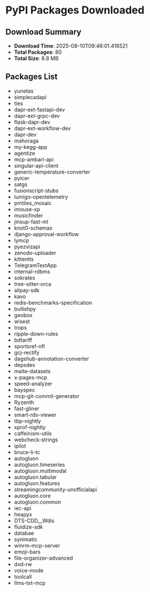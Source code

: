 # PyPI Packages Downloaded

## Download Summary
- **Download Time**: 2025-08-10T09:46:01.416521
- **Total Packages**: 80
- **Total Size**: 8.8 MB

## Packages List
- yunetas
- simplecadapi
- ties
- dapr-ext-fastapi-dev
- dapr-ext-grpc-dev
- flask-dapr-dev
- dapr-ext-workflow-dev
- dapr-dev
- mahoraga
- my-kegg-app
- agentize
- mcp-ambari-api
- singular-api-client
- generic-temperature-converter
- pyicer
- satgs
- fusionscript-stubs
- lumigo-opentelemetry
- pmtiles_mosaic
- imouse-xp
- musicfinder
- jinsup-fast-ml
- knot0-schemas
- django-approval-workflow
- lymcp
- pyezvizapi
- zenodo-uploader
- kittentts
- TelegramTextApp
- internal-rdbms
- sokrates
- tree-sitter-orca
- alipay-sdk
- kavo
- redis-benchmarks-specification
- bullishpy
- geobox
- wisest
- trops
- ripple-down-rules
- bdtariff
- sportsref-nfl
- gcj-rectify
- dagshub-annotation-converter
- depsdev
- maite-datasets
- x-pages-mcp
- speed-analyzer
- bayspec
- mcp-git-commit-generator
- Ryzenth
- fast-gliner
- smart-rds-viewer
- tbp-nightly
- xprof-nightly
- caffeinism-utils
- webcheck-strings
- ipilot
- bruce-li-tc
- autogluon
- autogluon.timeseries
- autogluon.multimodal
- autogluon.tabular
- autogluon.features
- streamingcommunity-unofficialapi
- autogluon.core
- autogluon.common
- iec-api
- heapyx
- DTS-CDD__Wdis
- fluidize-sdk
- databae
- synimatic
- winrm-mcp-server
- emoji-bars
- file-organizer-advanced
- dvd-rw
- voice-mode
- toolcall
- llms-txt-mcp
